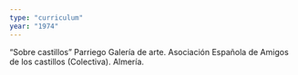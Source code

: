 ```yaml
---
type: "curriculum"
year: "1974"
---
```

“Sobre castillos” Parriego Galería de arte. Asociación Española de Amigos de los castillos (Colectiva). Almería.